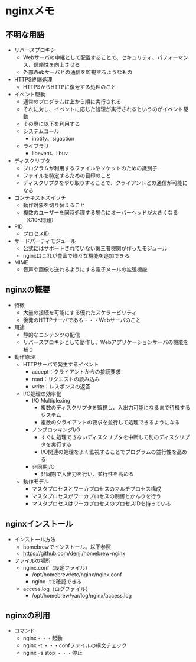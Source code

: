 # nginxメモ
## 不明な用語
* リバースプロキシ
    * Webサーバの中継として配置することで、セキュリティ、パフォーマンス、信頼性を向上させる
    * 外部Webサーバとの通信を監視するようなもの
* HTTPS終端処理
    * HTTPSからHTTPに復号する処理のこと
* イベント駆動
    * 通常のプログラムは上から順に実行される
    * それに対し、イベントに応じた処理が実行されるというのがイベント駆動
    * その際に以下を利用する
    * システムコール
        * inotify、sigaction
    * ライブラリ
        * libevent、libuv
* ディスクリプタ
    * プログラムが利用するファイルやソケットのための識別子
    * ファイルを特定するための目印のこと
    * ディスクリプタをやり取りすることで、クライアントとの通信が可能になる
* コンテキストスイッチ
    * 動作対象を切り替えること
    * 複数のユーザーを同時処理する場合にオーバーヘッドが大きくなる（C10K問題）
* PID
    * プロセスID
* サードパーティモジュール
    * 公式にはサポートされていない第三者機関が作ったモジュール
    * nginxはこれが豊富で様々な機能を追加できる
* MIME
    * 音声や画像も送れるようにする電子メールの拡張機能

## nginxの概要
* 特徴
    * 大量の接続を可能にする優れたスケラービリティ
    * 後発のHTTPサーバである・・・Webサーバのこと
* 用途
    * 静的なコンテンツの配信
    * リバースプロキシとして動作し、Webアプリケーションサーバの機能を補う
* 動作原理
    * HTTPサーバで発生するイベント
        * accept：クライアントからの接続要求
        * read：リクエストの読み込み
        * write：レスポンスの返答
    * I/O処理の効率化
        * I/O Multiplexing
            * 複数のディスクリプタを監視し、入出力可能になるまで待機するシステム
            * 複数のクライアントの要求を並行して処理できるようになる
        * ノンブロッキングI/O
            * すぐに処理できないディスクリプタを中断して別のディスクリプタを実行する
            * I/O関連の処理をよく監視することでプログラムの並行性を高める
        * 非同期I/O
            * 非同期で入出力を行い、並行性を高める
    * 動作モデル
        * マスタプロセスとワーカプロセスのマルチプロセス構成
        * マスタプロセスがワーカプロセスの制御とかんりを行う
        * マスタプロセスはワーカプロセスのプロセスIDを持っている

## nginxインストール
* インストール方法
    * homebrewでインストール。以下参照
    * https://github.com/denji/homebrew-nginx
* ファイルの場所
    * nginx.conf（設定ファイル）
        * /opt/homebrew/etc/nginx/nginx.conf
        * nginx -tで確認できる
    * access.log（ログファイル）
        * /opt/homebrew/var/log/nginx/access.log

## nginxの利用
* コマンド
    * nginx・・・起動
    * nginx -t ・・・confファイルの構文チェック
    * nginx -s stop ・・・停止